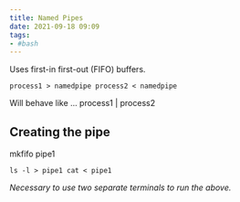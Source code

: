 ```yaml
---
title: Named Pipes
date: 2021-09-18 09:09
tags:
- #bash
---
```


Uses first-in first-out (FIFO) buffers.

`process1 > namedpipe process2 < namedpipe`

Will behave like … process1 | process2

## Creating the pipe

mkfifo pipe1

`ls -l > pipe1 cat < pipe1`

*Necessary to use two separate terminals to run the above.*
